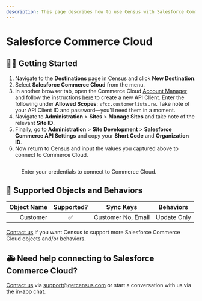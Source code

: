 ```yaml
---
description: This page describes how to use Census with Salesforce Commerce Cloud.
---
```


# Salesforce Commerce Cloud

## 🏃‍♀️ Getting Started

1. Navigate to the **Destinations** page in Census and click **New Destination**.
2. Select **Salesforce Commerce Cloud** from the menu.
3. In another browser tab, open the Commerce Cloud [Account Manager](https://account.demandware.com/) and follow the instructions [here](https://developer.salesforce.com/docs/commerce/commerce-api/guide/authorization-for-admin-apis.html#create-an-api-client) to create a new API Client. Enter the following under **Allowed Scopes**: `sfcc.customerlists.rw`. Take note of your API Client ID and password—you'll need them in a moment.
4. Navigate to **Administration** >  **Sites** >  **Manage Sites** and take note of the relevant **Site ID**.
5. Finally, go to **Administration** >  **Site Development** >  **Salesforce Commerce API Settings** and copy your **Short Code** and **Organization ID**.
6. Now return to Census and input the values you captured above to connect to Commerce Cloud.

<figure><img src="../.gitbook/assets/salesforce-commerce-cloud.png" alt=""><figcaption><p>Enter your credentials to connect to Commerce Cloud.</p></figcaption></figure>

## 🔀 Supported Objects and Behaviors

| **Object Name** | **Supported?** | **Sync Keys**  | **Behaviors** |
| --------------: | :------------: | ---------------- | --------------|
| Customer | ✅ | Customer No, Email | Update Only |

[Contact us](mailto:support@getcensus.com) if you want Census to support more Salesforce Commerce Cloud objects and/or behaviors.

## 🚑 Need help connecting to Salesforce Commerce Cloud?

[Contact us](mailto:support@getcensus.com) via support@getcensus.com or start a conversation with us via the [in-app](https://app.getcensus.com) chat.
